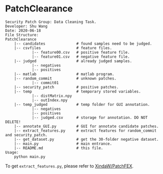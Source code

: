 # PatchClearance

    Security Patch Group: Data Cleaning Task.
    Developer: Shu Wang
    Date: 2020-06-18
    File Structure:
    PatchClearance
        |-- candidates              # found samples need to be judged.
        |-- csvfiles                # feature files.
                |-- feature00.csv   # positive feature file.
                |-- feature01.csv   # negative feature file.
        |-- judged                  # already judged samples.
                |-- negatives
                |-- positives
        |-- matlab                  # matlab program.
        |-- random_commit           # unknown patches.
                |-- commit01
        |-- security_patch          # positive patches.
        |-- temp                    # temporary stored variables.
                |-- distMatrix.npy
                |-- outIndex.npy
        |-- temp_judged             # temp folder for GUI annotation.
                |-- negatives
                |-- positives
                |-- judged.csv      # storage for annotation. DO NOT DELETE!
        |-- annotate_GUI.py         # GUI for annotate candidate patches.
        |-- extract_features.py     # extract features for random_commit and security_patch.
        |-- get_dataset.py          # get the 30-folder negative dataset.
        |-- main.py                 # main entrance.
        |-- README.md               # this file.
    Usage:
        python main.py

To get `extract_features.py`, please refer to [XindaW/PatchFEX](https://github.com/XindaW/PatchFEX/blob/main/extract_features.py).
